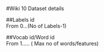 #Wiki 10 Dataset details

##Labels id <br/>
From 0...(No of Labels-1) <br/>

##Vocab id/Word id <br/>
From 1..... ( Max no of words/features)